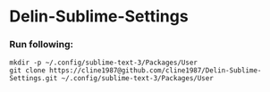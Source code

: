 # Delin-Sublime-Settings

### Run following:

```shell
mkdir -p ~/.config/sublime-text-3/Packages/User
git clone https://cline1987@github.com/cline1987/Delin-Sublime-Settings.git ~/.config/sublime-text-3/Packages/User
```
